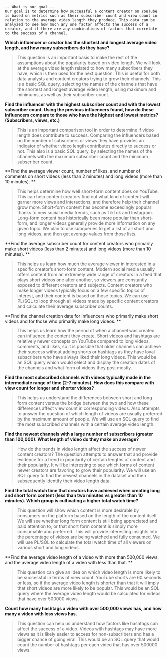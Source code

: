 
```
-- What is our goal --
Our goal is to determine how successful a content creator on YouTube is based on metrics such as their subscriber count and view count in relation to the average video length they produce. This data can be analyzed to see how much any one factor affects the success of a creator, and if there are any combinations of factors that correlate to the success of a channel. 
```

**Which influencer or creator has the shortest and longest average video length, and how many subscribers do they have?**

>This question is an important basis to make the rest of the assumptions about the popularity based on video length. We will look at the average video length related to how many subscribers they have, which is then used for the next question. This is useful for both data analysts and content creators trying to grow their channels. This is a basic SQL query, selecting the names of the channels that have the shortest and longest average video length, using maximum and minimums, as well as their subscriber count. 

**Find the influencer with the highest subscriber count and with the lowest subscriber count. Using the previous influencers found, how do these influencers compare to those who have the highest and lowest metrics? (Subscribers, views, etc.)**

>This is an important comparison tool in order to determine if video length does contribute to success. Comparing the influencers based on the number of subscribers or views they have provides an indicator of whether video length contributes directly to success or not. This also is a basic SQL query, by selecting the names of the channels with the maximum subscriber count and the minimum subscriber count. 

**Find the average viewer count, number of likes, and number of comments on short videos (less than 2 minutes) and long videos (more than 10 minutes). **

>This helps determine how well short-form content does on YouTube. This can help content creators find out what kind of content will garner more views and interactions, and therefore help their channel grow more. Short-form content has become exceedingly popular thanks to new social media trends, such as TikTok and Instagram. Long-form content has historically been more popular than short-form, and longer videos generally provide more information on any given topic. We plan to use subqueries to get a list of all short and long videos, and then get average values from those lists. 

**Find the average subscriber count for content creators who primarily make short videos (less than 2 minutes) and long videos (more than 10 minutes). **

>This helps us learn how much the average viewer in interested in a specific creator’s short-form content. Modern social media usually offers content from an extremely wide range of creators in a feed that plays short videos one after another, so viewers are constantly exposed to different creators and subjects. Content creators who make longer videos typically focus on a few specific topics of interest, and their content is based on those topics. We can use PL/SQL to loop through all videos made by specific content creators and calculate their average subscriber counts. 

**Find the channel creation date for influencers who primarily make short videos and for those who primarily make long videos. **

>This helps us learn how the period of when a channel was created can influence the content they create. Short videos and hashtags are relatively newer concepts on YouTube compared to long videos, comments, and likes, so it is possible that older channels can achieve their success without adding shorts or hashtags as they have loyal subscribers who have always liked their long videos. This would be an SQL query which would select and display the creation dates of the channels and what form of videos they post mostly.  

**Find the most subscribed channels with videos typically made in the intermediate range of time (2-7 minutes). How does this compare with view count for longer and shorter videos?**

>This helps us understand the differences between short and long form content versus the bridge between the two and how these differences affect view count in corresponding videos. Also attempts to answer the question of which length of videos are usually preferred by the maximum amount of people. We will use an SQL query to find the most subscribed channels with a certain average video length. 

**Find the newest channels with a large number of subscribers (greater than 100,000). What length of video do they make on average?**

>How do the trends in video length affect the success of newer content creators? The question attempts to answer that and provide evidence for a trend in popularity of certain lengths of content and their popularity. It will be interesting to see which forms of content newer creators are favoring to grow their popularity. We will use an SQL query to find the newest channels in the dataset and then subsequently identify their video length data. 

**Find the total watch time that creators have achieved when creating long and short form content (less than two minutes vs greater than 10 minutes). Which group is cultivating a higher total watch time?**

>This question will show which content is more desirable by consumers on the platform based on the length of the content itself. We will see whether long form content is still being appreciated and paid attention to, or that short form content is simply more consumable and preferred. This will provide interesting insights into the percentage of videos are being watched and fully consumed. We will use PL/SQL to calculate the total watch time of all viewers on various short and long videos. 

**Find the average video length of a video with more than 500,000 views, and the average video length of a video with less than that. **

>This question can give an idea on which video length is more likely to be successful in terms of view count. YouTube shorts are 60 seconds or less, so if the average video length is shorter than that it will imply that short videos are more likely to be popular. This would be an SQL query where the average video length would be calculated for videos that have over 500000 views. 

**Count how many hashtags a video with over 500,000 views has, and how many a video with less views has.**

>This question can help us understand how factors like hashtags can affect the success of a video. Videos with hashtags may have more views as it is likely easier to access for non-subscribers and has a bigger chance of going viral. This would be an SQL query that would count the number of hashtags per each video that has over 500000 views. 